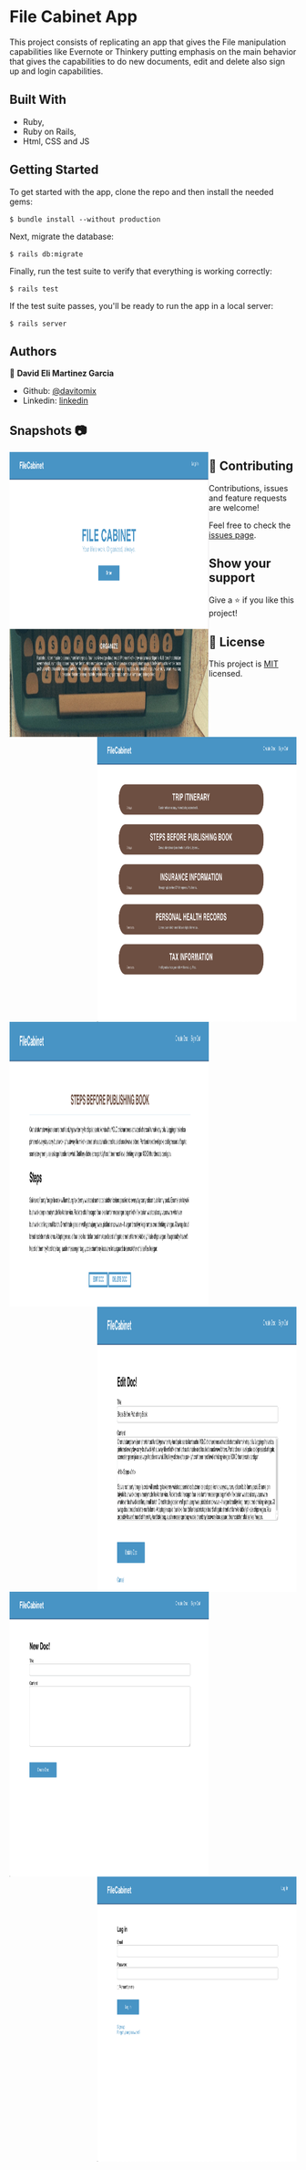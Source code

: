 # File Cabinet App

This project consists of replicating an app that gives the File manipulation capabilities like Evernote or Thinkery putting emphasis on the main behavior that gives the capabilities to do new documents, edit and delete also sign up and login capabilities.

## Built With

- Ruby,
- Ruby on Rails,
- Html, CSS and JS

## Getting Started

To get started with the app, clone the repo and then install the needed gems:

```
$ bundle install --without production
```

Next, migrate the database:

```
$ rails db:migrate
```

Finally, run the test suite to verify that everything is working correctly:

```
$ rails test
```

If the test suite passes, you'll be ready to run the app in a local server:

```
$ rails server
```

## Authors

👤 **David Eli Martinez Garcia**

- Github: [@davitomix](https://github.com/davitomix)
- Linkedin: [linkedin](https://linkedin.com/linkedinhandle)

## Snapshots :camera:
<img align="left" width="350" height="500" src="app/assets/images/snap1.png">
<img align="right" width="350" height="500" src="app/assets/images/snap2.png">
<img align="left" width="350" height="500" src="app/assets/images/snap3.png">
<img align="right" width="350" height="500" src="app/assets/images/snap4.png">
<img align="left" width="350" height="500" src="app/assets/images/snap5.png">
<img align="right" width="350" height="500" src="app/assets/images/snap6.png">

## 🤝 Contributing

Contributions, issues and feature requests are welcome!

Feel free to check the [issues page](issues/).

## Show your support

Give a ⭐️ if you like this project!

## 📝 License

This project is [MIT](https://opensource.org/licenses/MIT) licensed.
